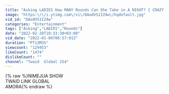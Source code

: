 ```yaml
---
title: "Asking LADIES How MANY Rounds Can She Take in A NIGHT? { CRAZY ONE}"
image: "https:\/\/i.ytimg.com\/vi\/DAodVS1IZ4w\/hqdefault.jpg"
vid_id: "DAodVS1IZ4w"
categories: "Entertainment"
tags: ["Asking","LADIES","Rounds"]
date: "2022-02-28T10:33:30+03:00"
vid_date: "2022-01-06T06:57:01Z"
duration: "PT13M3S"
viewcount: "129453"
likeCount: "1474"
dislikeCount: ""
channel: "Twaid  Global 254"
---
```

{% raw %}NIMEJUA SHOW<br />TWAID LINK GLOBAL<br />AMORA{% endraw %}
